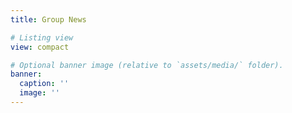 ```yaml
---
title: Group News

# Listing view
view: compact

# Optional banner image (relative to `assets/media/` folder).
banner:
  caption: ''
  image: ''
---
```

